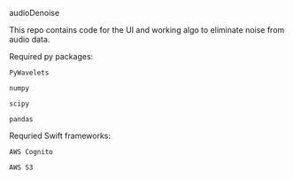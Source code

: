 audioDenoise


This repo contains code for the UI and working algo to eliminate noise from audio data.

Required py packages:

    PyWavelets

    numpy

    scipy
 
    pandas

Requried Swift frameworks:

    AWS Cognito

    AWS S3

